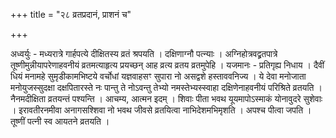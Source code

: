 +++
title = "२८ व्रतप्रदानं, प्राशनं च"

+++

अध्वर्युः - मध्यरात्रे गार्हपत्ये दीक्षितस्य व्रतं श्रपयति । दक्षिणाग्नौ पत्न्याः । अग्निहोत्रवद्व्रतपात्रे तूष्णीमुन्नीयापरेणाहवनीयं व्रतमत्याहृत्य प्रयच्छन् आह व्रत्य व्रतय व्रतमुपेहि । यजमानः - प्रतिगृह्य निधाय । दैवीं धियं मनामहे सुमृडीकामभिष्टये वर्चोधां यज्ञवाहसꣳ सुपारा नो असद्वशे हस्ताववनिज्य । ये देवा मनोजाता मनोयुजस्सुदक्षा दक्षपितारस्ते नः पान्तु ते नोऽवन्तु तेभ्यो नमस्तेभ्यस्स्वाहा दक्षिणेनाहवनीयं परिश्रिते व्रतयति । नैनमदीक्षिता व्रतयन्तं पश्यन्ति । आचम्य, आत्मन इदम् । शिवाः पीता भवथ यूयमापोऽस्माकं योनावुदरे सुशेवाः । इरावतीरनमीवा अनागसश्शिवा नो भवथ जीवसे व्रतयित्वा नाभिदेशमभिमृशति । अपश्च पीत्वा जपति । तूष्णीं पत्नी स्व आयतने व्रतयति ।
